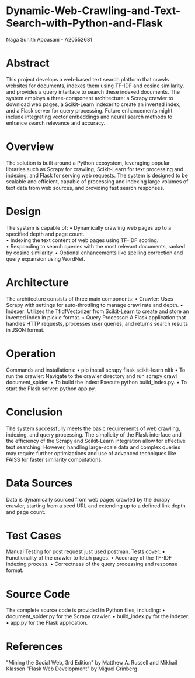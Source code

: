 # Dynamic-Web-Crawling-and-Text-Search-with-Python-and-Flask

Naga Sunith Appasani - A20552681

# Abstract

This project develops a web-based text search platform that crawls websites for documents, indexes them using TF-IDF and cosine similarity, and provides a query interface to search these indexed documents. The system employs a three-component architecture: a Scrapy crawler to download web pages, a Scikit-Learn indexer to create an inverted index, and a Flask server for query processing. Future enhancements might include integrating vector embeddings and neural search methods to enhance search relevance and accuracy.


# Overview
   
The solution is built around a Python ecosystem, leveraging popular libraries such as Scrapy for crawling, Scikit-Learn for text processing and indexing, and Flask for serving web requests. The system is designed to be scalable and efficient, capable of processing and indexing large volumes of text data from web sources, and providing fast search responses.


# Design

The system is capable of:
•	Dynamically crawling web pages up to a specified depth and page count.  
•	Indexing the text content of web pages using TF-IDF scoring.  
•	Responding to search queries with the most relevant documents, ranked by cosine similarity.
•	Optional enhancements like spelling correction and query expansion using WordNet.


# Architecture

The architecture consists of three main components:
•	Crawler: Uses Scrapy with settings for auto-throttling to manage crawl rate and depth.
•	Indexer: Utilizes the TfidfVectorizer from Scikit-Learn to create and store an inverted index in pickle format.
•	Query Processor: A Flask application that handles HTTP requests, processes user queries, and returns search results in JSON format.


# Operation

Commands and installations:
•	pip install scrapy flask scikit-learn nltk
•	To run the crawler: Navigate to the crawler directory and run scrapy crawl document_spider.
•	To build the index: Execute python build_index.py.
•	To start the Flask server: python app.py.


# Conclusion

The system successfully meets the basic requirements of web crawling, indexing, and query processing. The simplicity of the Flask interface and the efficiency of the Scrapy and Scikit-Learn integration allow for effective text searching. However, handling large-scale data and complex queries may require further optimizations and use of advanced techniques like FAISS for faster similarity computations.


# Data Sources

Data is dynamically sourced from web pages crawled by the Scrapy crawler, starting from a seed URL and extending up to a defined link depth and page count.


# Test Cases

Manual Testing for post request just used postman. Tests cover:
•	Functionality of the crawler to fetch pages.
•	Accuracy of the TF-IDF indexing process.
•	Correctness of the query processing and response format.

# Source Code

The complete source code is provided in Python files, including:
•	document_spider.py for the Scrapy crawler.
•	build_index.py for the indexer.
•	app.py for the Flask application.

# References 

"Mining the Social Web, 3rd Edition" by Matthew A. Russell and Mikhail Klassen 
"Flask Web Development" by Miguel Grinberg
